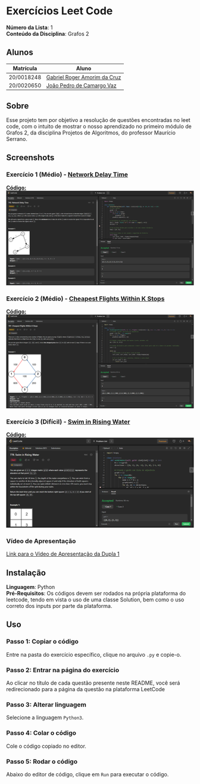# Exercícios Leet Code

**Número da Lista**: 1<br>
**Conteúdo da Disciplina**: Grafos 2<br>

## Alunos
|Matrícula | Aluno |
| -- | -- |
| 20/0018248  |  [Gabriel Roger Amorim da Cruz](https://github.com/GabrielRoger07) |
| 20/0020650  |  [João Pedro de Camargo Vaz](https://github.com/JoaoPedro0803) |

## Sobre 
Esse projeto tem por objetivo a resolução de questões encontradas no leet code, com o intuito de mostrar o nosso aprendizado no primeiro módulo de Grafos 2, da disciplina Projetos de Algoritmos, do professor Maurício Serrano.

## Screenshots
### Exercício 1 (Médio) - [Network Delay Time](https://leetcode.com/problems/network-delay-time/description/)
[**Código:**](https://github.com/projeto-de-algoritmos/Grafos2_Exercises_LeetCode/blob/master/NetworkDelayTime/netWork.py)<br>
![Network Delay Time](/assets/printFuncionando_Network.PNG)

### Exercício 2 (Médio) - [Cheapest Flights Within K Stops](https://leetcode.com/problems/cheapest-flights-within-k-stops/description/)
[**Código:**](https://github.com/projeto-de-algoritmos/Grafos2_Exercises_LeetCode/blob/master/CheapestFlights/cheapest.py)<br>
![Cheapest Flights Within K Stops](/assets/approval_Cheapest.PNG)

### Exercício 3 (Difícil) - [Swim in Rising Water](https://leetcode.com/problems/swim-in-rising-water/description/)
[**Código:**](https://github.com/projeto-de-algoritmos/Grafos2_Exercises_LeetCode/blob/master/SwimRisingWater/swim.py)<br>
![Swim in Rising Water](/assets/Approval_Swim.PNG)

### Vídeo de Apresentação
[Link para o Vídeo de Apresentação da Dupla 1]()

## Instalação 
**Linguagem**: Python<br>
**Pré-Requisitos**: Os códigos devem ser rodados na própria plataforma do leetcode, tendo em vista o uso de uma classe Solution, bem como o uso correto dos inputs por parte da plataforma.

## Uso 
### Passo 1: Copiar o código
Entre na pasta do exercício específico, clique no arquivo `.py` e copie-o.

### Passo 2: Entrar na página do exercício
Ao clicar no título de cada questão presente neste README, você será redirecionado para a página da questão na plataforma LeetCode

### Passo 3: Alterar linguagem 
Selecione a linguagem `Python3`.

### Passo 4: Colar o código
Cole o código copiado no editor.

### Passo 5: Rodar o código
Abaixo do editor de código, clique em `Run` para executar o código.

